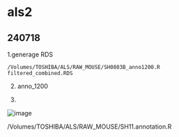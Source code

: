 # als2

## 240718
1.generage RDS
 ```
 /Volumes/TOSHIBA/ALS/RAW_MOUSE/SH0803B_anno1200.R
filtered_combined.RDS
```
2. anno_1200
  
3.   
![image](https://github.com/user-attachments/assets/8234f319-de6a-491d-a4ff-ba0dee5327f8)


/Volumes/TOSHIBA/ALS/RAW_MOUSE/SH11.annotation.R
